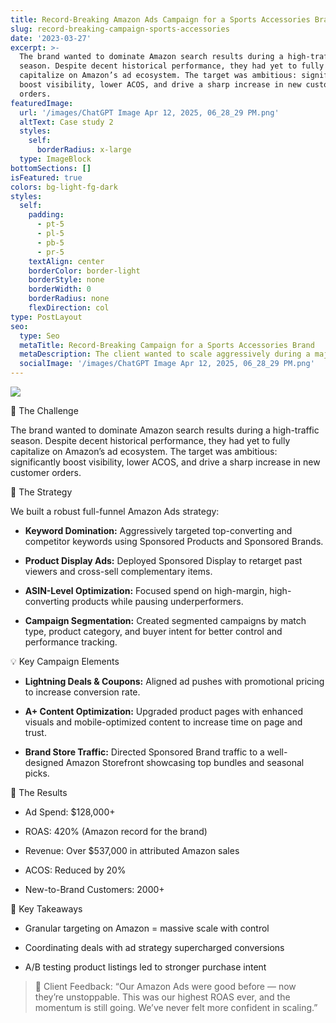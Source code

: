 ```yaml
---
title: Record-Breaking Amazon Ads Campaign for a Sports Accessories Brand
slug: record-breaking-campaign-sports-accessories
date: '2023-03-27'
excerpt: >-
  The brand wanted to dominate Amazon search results during a high-traffic
  season. Despite decent historical performance, they had yet to fully
  capitalize on Amazon’s ad ecosystem. The target was ambitious: significantly
  boost visibility, lower ACOS, and drive a sharp increase in new customer
  orders.
featuredImage:
  url: '/images/ChatGPT Image Apr 12, 2025, 06_28_29 PM.png'
  altText: Case study 2
  styles:
    self:
      borderRadius: x-large
  type: ImageBlock
bottomSections: []
isFeatured: true
colors: bg-light-fg-dark
styles:
  self:
    padding:
      - pt-5
      - pl-5
      - pb-5
      - pr-5
    textAlign: center
    borderColor: border-light
    borderStyle: none
    borderWidth: 0
    borderRadius: none
    flexDirection: col
type: PostLayout
seo:
  type: Seo
  metaTitle: Record-Breaking Campaign for a Sports Accessories Brand
  metaDescription: The client wanted to scale aggressively during a major sports season.
  socialImage: '/images/ChatGPT Image Apr 12, 2025, 06_28_29 PM.png'
---
```

![](/images/ChatGPT%20Image%20Apr%2012,%202025,%2006_28_29%20PM.png)

🧠 The Challenge

The brand wanted to dominate Amazon search results during a high-traffic season. Despite decent historical performance, they had yet to fully capitalize on Amazon’s ad ecosystem. The target was ambitious: significantly boost visibility, lower ACOS, and drive a sharp increase in new customer orders.

🎯 The Strategy

We built a robust full-funnel Amazon Ads strategy:

*   **Keyword Domination:** Aggressively targeted top-converting and competitor keywords using Sponsored Products and Sponsored Brands.

*   **Product Display Ads:** Deployed Sponsored Display to retarget past viewers and cross-sell complementary items.

*   **ASIN-Level Optimization:** Focused spend on high-margin, high-converting products while pausing underperformers.

*   **Campaign Segmentation:** Created segmented campaigns by match type, product category, and buyer intent for better control and performance tracking.

💡 Key Campaign Elements

*   **Lightning Deals & Coupons:** Aligned ad pushes with promotional pricing to increase conversion rate.

*   **A+ Content Optimization:** Upgraded product pages with enhanced visuals and mobile-optimized content to increase time on page and trust.

*   **Brand Store Traffic:** Directed Sponsored Brand traffic to a well-designed Amazon Storefront showcasing top bundles and seasonal picks.

🚀 The Results

*   Ad Spend: $128,000+

*   ROAS: 420% (Amazon record for the brand)

*   Revenue: Over $537,000 in attributed Amazon sales

*   ACOS: Reduced by 20%

*   New-to-Brand Customers: 2000+

📌 Key Takeaways

*   Granular targeting on Amazon = massive scale with control

*   Coordinating deals with ad strategy supercharged conversions

*   A/B testing product listings led to stronger purchase intent

> 💬 Client Feedback:
> “Our Amazon Ads were good before — now they’re unstoppable. This was our highest ROAS ever, and the momentum is still going. We’ve never felt more confident in scaling.”

